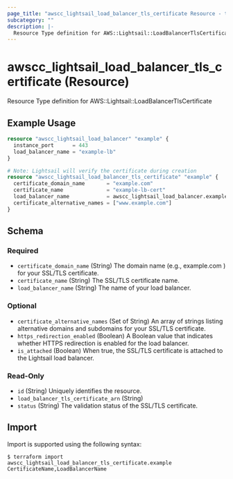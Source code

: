 ```yaml
---
page_title: "awscc_lightsail_load_balancer_tls_certificate Resource - terraform-provider-awscc"
subcategory: ""
description: |-
  Resource Type definition for AWS::Lightsail::LoadBalancerTlsCertificate
---
```


# awscc_lightsail_load_balancer_tls_certificate (Resource)

Resource Type definition for AWS::Lightsail::LoadBalancerTlsCertificate

## Example Usage

```terraform
resource "awscc_lightsail_load_balancer" "example" {
  instance_port      = 443
  load_balancer_name = "example-lb"
}

# Note: Lightsail will verify the certificate during creation
resource "awscc_lightsail_load_balancer_tls_certificate" "example" {
  certificate_domain_name       = "example.com"
  certificate_name              = "example-lb-cert"
  load_balancer_name            = awscc_lightsail_load_balancer.example.load_balancer_name
  certificate_alternative_names = ["www.example.com"]
}
```

<!-- schema generated by tfplugindocs -->
## Schema

### Required

- `certificate_domain_name` (String) The domain name (e.g., example.com ) for your SSL/TLS certificate.
- `certificate_name` (String) The SSL/TLS certificate name.
- `load_balancer_name` (String) The name of your load balancer.

### Optional

- `certificate_alternative_names` (Set of String) An array of strings listing alternative domains and subdomains for your SSL/TLS certificate.
- `https_redirection_enabled` (Boolean) A Boolean value that indicates whether HTTPS redirection is enabled for the load balancer.
- `is_attached` (Boolean) When true, the SSL/TLS certificate is attached to the Lightsail load balancer.

### Read-Only

- `id` (String) Uniquely identifies the resource.
- `load_balancer_tls_certificate_arn` (String)
- `status` (String) The validation status of the SSL/TLS certificate.

## Import

Import is supported using the following syntax:

```shell
$ terraform import awscc_lightsail_load_balancer_tls_certificate.example CertificateName,LoadBalancerName
```